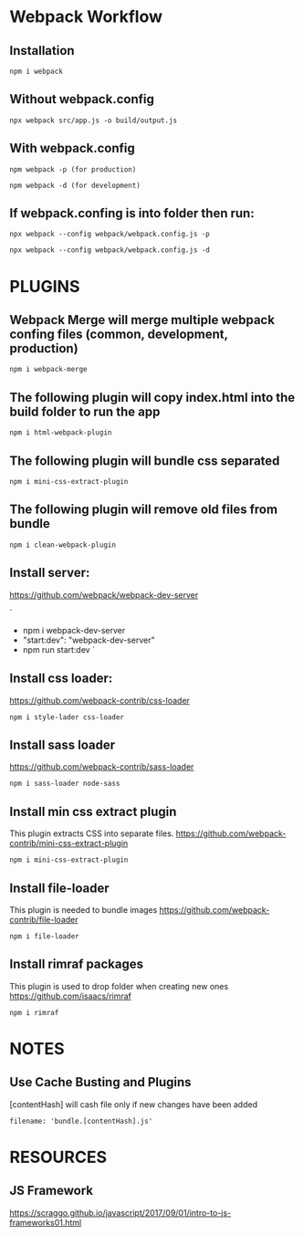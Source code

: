 # Webpack Workflow

## Installation
`
npm i webpack
`


## Without webpack.config
`
npx webpack src/app.js -o build/output.js
`

## With webpack.config
`
npm webpack -p (for production)
`

`
npm webpack -d (for development)
`
## If webpack.confing is into folder then run:
`
npx webpack --config webpack/webpack.config.js -p
`

`
npx webpack --config webpack/webpack.config.js -d
`

# PLUGINS

## Webpack Merge will merge multiple webpack confing files (common, development, production)
`
npm i webpack-merge
`
## The following plugin will copy index.html into the build folder to run the app
`
npm i html-webpack-plugin
`

## The following plugin will bundle css separated
`
npm i mini-css-extract-plugin
`

## The following plugin will remove old files from bundle
`
npm i clean-webpack-plugin
`

## Install server:
https://github.com/webpack/webpack-dev-server

`
* npm i webpack-dev-server
* "start:dev": "webpack-dev-server"
* npm run start:dev
`

## Install css loader:
https://github.com/webpack-contrib/css-loader

`
npm i style-lader css-loader
`

## Install sass loader
https://github.com/webpack-contrib/sass-loader

`
npm i sass-loader node-sass
`
## Install min css extract plugin
This plugin extracts CSS into separate files.
https://github.com/webpack-contrib/mini-css-extract-plugin

`
npm i mini-css-extract-plugin
`

## Install file-loader
This plugin is needed to bundle images
https://github.com/webpack-contrib/file-loader

`
npm i file-loader
`
## Install rimraf packages
This plugin is used to drop folder when creating new ones
https://github.com/isaacs/rimraf

`
npm i rimraf
`

# NOTES
## Use Cache Busting and Plugins
[contentHash] will cash file only if new changes have been added

`
filename: 'bundle.[contentHash].js'
`
# RESOURCES

## JS Framework
https://scraggo.github.io/javascript/2017/09/01/intro-to-js-frameworks01.html